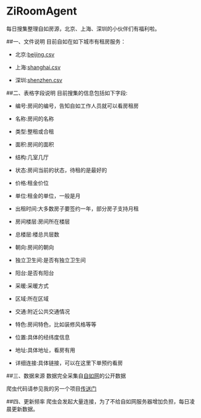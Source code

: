 # ZiRoomAgent
每日搜集整理自如房源，北京、上海、深圳的小伙伴们有福利啦。

##一、文件说明
目前自如在如下城市有租房服务：

- 北京:[beijing.csv](https://github.com/yrjyrj123/ZiRoomAgent/releases)

- 上海:[shanghai.csv](https://github.com/yrjyrj123/ZiRoomAgent/releases)

- 深圳:[shenzhen.csv](https://github.com/yrjyrj123/ZiRoomAgent/releases)

##二、表格字段说明
目前搜集的信息包括如下字段:

- 编号:房间的编号，告知自如工作人员就可以看房租房

- 名称:房间的名称

- 类型:整租或合租

- 面积:房间的面积

- 结构:几室几厅

- 状态:房间当前的状态，待租的是最好的

- 价格:租金价位

- 单位:租金的单位，一般是月

- 出租时间:大多数房子要签约一年，部分房子支持月租

- 房间楼层:房间所在楼层

- 总楼层:楼总共层数

- 朝向:房间的朝向

- 独立卫生间:是否有独立卫生间

- 阳台:是否有阳台

- 采暖:采暖方式

- 区域:所在区域

- 交通:附近公共交通情况

- 特色:房间特色，比如装修风格等等

- 位置:具体的经纬度信息

- 地址:具体地址，看房有用

- 详细连接:具体链接，可以在这里下单预约看房

##三、数据来源
数据完全采集自[自如网](http://www.ziroom.com/)的公开数据

爬虫代码请参见我的另一个项目[传送门](https://github.com/yrjyrj123/ziRoom)

##四、更新频率
爬虫会发起大量连接，为了不给自如网服务器增加负担，每日凌晨更新数据。

